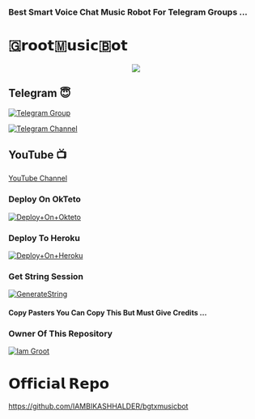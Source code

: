 ### Best Smart Voice Chat Music Robot For Telegram Groups ...

# 🇬𝗿𝗼𝗼𝘁🇲𝘂𝘀𝗶𝗰🇧𝗼𝘁 

<p align="center"><a href="https://t.me/mynameisgroot"><img src="https://te.legra.ph/file/1a600ff2a12b3e15cc708.jpg"></a></p>

## Telegram 😇

[![Telegram Group](https://img.shields.io/badge/Telegram-Group-brightgreen)](https://t.me/Groot_network)

[![Telegram Channel](https://img.shields.io/badge/Telegram-Channel-brightgreen)](https://t.me/rjbr0)

## YouTube 📺

[YouTube Channel](https://youtube.com/channel/UCUkj6FFzdsOO5acUXVOEECg)



### Deploy On OkTeto

[![Deploy+On+Okteto](https://img.shields.io/badge/Deploy%20To%20Okteto-informational?style=for-the-badge&logo=Okteto)](https://cloud.okteto.com/deploy?repository=https://github.com/GMN630/GrootMusicBot)


### Deploy To Heroku

[![Deploy+On+Heroku](https://www.herokucdn.com/deploy/button.svg)](https://heroku.com/deploy?template=https://github.com/GMN630/GrootMusicBot)



### Get String Session

[![GenerateString](https://img.shields.io/badge/repl.it-generateString-yellowgreen)](https://replit.com/@AdityaHalder/StringSession)



#### Copy Pasters You Can Copy This But Must Give Credits ...

### Owner Of This Repository
[![Iam Groot](https://telegra.ph/file/b9046390e87cbc3c5b6f0.jpg)](https://t.me/rjbr0)

# 𝗢𝗳𝗳𝗶𝗰𝗶𝗮𝗹 𝗥𝗲𝗽𝗼
https://github.com/IAMBIKASHHALDER/bgtxmusicbot
